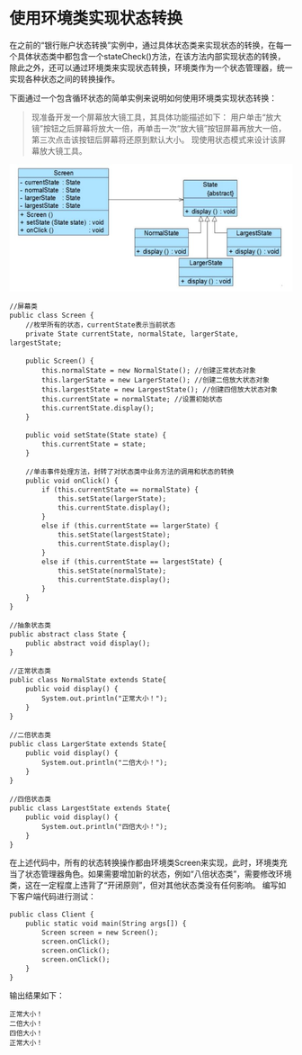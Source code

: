 # 使用环境类实现状态转换
在之前的“银行账户状态转换”实例中，通过具体状态类来实现状态的转换，在每一个具体状态类中都包含一个stateCheck()方法，在该方法内部实现状态的转换，除此之外，还可以通过环境类来实现状态转换，环境类作为一个状态管理器，统一实现各种状态之间的转换操作。

下面通过一个包含循环状态的简单实例来说明如何使用环境类实现状态转换：

>现准备开发一个屏幕放大镜工具，其具体功能描述如下：
用户单击“放大镜”按钮之后屏幕将放大一倍，再单击一次“放大镜”按钮屏幕再放大一倍，第三次点击该按钮后屏幕将还原到默认大小。
现使用状态模式来设计该屏幕放大镜工具。

![屏幕放大镜工具结构图](../../图片/屏幕放大镜工具结构图.jpg)
```
//屏幕类  
public class Screen {  
    //枚举所有的状态，currentState表示当前状态  
    private State currentState, normalState, largerState, largestState;  

    public Screen() {  
        this.normalState = new NormalState(); //创建正常状态对象  
        this.largerState = new LargerState(); //创建二倍放大状态对象  
        this.largestState = new LargestState(); //创建四倍放大状态对象  
        this.currentState = normalState; //设置初始状态  
        this.currentState.display();  
    }  

    public void setState(State state) {  
        this.currentState = state;  
    }  

    //单击事件处理方法，封转了对状态类中业务方法的调用和状态的转换  
    public void onClick() {  
        if (this.currentState == normalState) {  
            this.setState(largerState);  
            this.currentState.display();  
        }  
        else if (this.currentState == largerState) {  
            this.setState(largestState);  
            this.currentState.display();  
        }  
        else if (this.currentState == largestState) {  
            this.setState(normalState);  
            this.currentState.display();  
        }  
    }  
}  

//抽象状态类  
public abstract class State {  
    public abstract void display();  
}  

//正常状态类  
public class NormalState extends State{  
    public void display() {  
        System.out.println("正常大小！");  
    }  
}  

//二倍状态类  
public class LargerState extends State{  
    public void display() {  
        System.out.println("二倍大小！");  
    }  
}  

//四倍状态类  
public class LargestState extends State{  
    public void display() {  
        System.out.println("四倍大小！");  
    }  
}
```
在上述代码中，所有的状态转换操作都由环境类Screen来实现，此时，环境类充当了状态管理器角色。如果需要增加新的状态，例如“八倍状态类”，需要修改环境类，这在一定程度上违背了“开闭原则”，但对其他状态类没有任何影响。
编写如下客户端代码进行测试：
```
public class Client {  
    public static void main(String args[]) {  
        Screen screen = new Screen();  
        screen.onClick();  
        screen.onClick();  
        screen.onClick();  
    }  
}
```
输出结果如下：
```
正常大小！
二倍大小！
四倍大小！
正常大小！
```